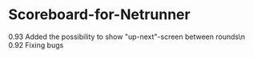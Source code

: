 # Scoreboard-for-Netrunner
0.93 Added the possibility to show "up-next"-screen between rounds\n
0.92 Fixing bugs
